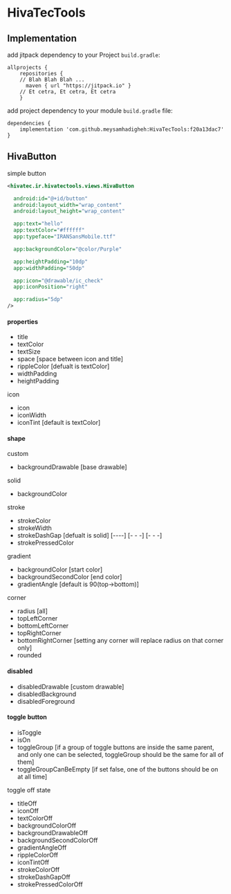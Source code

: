 # HivaTecTools

Implementation
-------

add jitpack dependency to your Project `build.gradle`:

```
allprojects {
    repositories {
    // Blah Blah Blah ...
      maven { url "https://jitpack.io" }
    // Et cetra, Et cetra, Et cetra 
    }
```

add project dependency to your module `build.gradle` file:
```
dependencies {
    implementation 'com.github.meysamhadigheh:HivaTecTools:f20a13dac7'
}
```

HivaButton
-----
simple button
```XML
<hivatec.ir.hivatectools.views.HivaButton

  android:id="@+id/button"
  android:layout_width="wrap_content"
  android:layout_height="wrap_content"

  app:text="hello"
  app:textColor="#ffffff"
  app:typeface="IRANSansMobile.ttf"

  app:backgroundColor="@color/Purple"

  app:heightPadding="10dp"
  app:widthPadding="50dp"

  app:icon="@drawable/ic_check"
  app:iconPosition="right"

  app:radius="5dp"
/>
```

#### properties

* title
* textColor
* textSize
* space [space between icon and title]
* rippleColor [defualt is textColor]
* widthPadding
* heightPadding

icon
* icon
* iconWidth
* iconTint [default is textColor]


#### shape

custom
* backgroundDrawable [base drawable]

solid
* backgroundColor

stroke
* strokeColor
* strokeWidth
* strokeDashGap [defualt is solid] [----] [- - -]  [-  -  -]
* strokePressedColor

gradient
* backgroundColor [start color]
* backgroundSecondColor [end color]
* gradientAngle [default is 90(top->bottom)]

corner
* radius [all]
* topLeftCorner
* bottomLeftCorner
* topRightCorner
* bottomRightCorner
[setting any corner will replace radius on that corner only]
* rounded

#### disabled
* disabledDrawable [custom drawable]
* disabledBackground
* disabledForeground

#### toggle button

* isToggle 
* isOn 
* toggleGroup [if a group of toggle buttons are inside the same parent, and only one can be selected, toggleGroup should be the same for all of them]
* toggleGroupCanBeEmpty [if set false, one of the buttons should be on at all time]

toggle off state
* titleOff 
* iconOff
* textColorOff
* backgroundColorOff
* backgroundDrawableOff
* backgroundSecondColorOff
* gradientAngleOff
* rippleColorOff
* iconTintOff
* strokeColorOff
* strokeDashGapOff
* strokePressedColorOff



